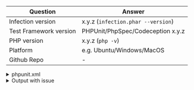 | Question    | Answer
| ------------| ---------------
| Infection version | x.y.z (`infection.phar --version`)
| Test Framework version | PHPUnit/PhpSpec/Codeception x.y.z
| PHP version | x.y.z (`php -v`)
| Platform    | e.g. Ubuntu/Windows/MacOS
| Github Repo | -


<!--
- Replace this comment with your issue description.

- Please complete the above table with a correct information.

- Please include steps to reproduce your issue.

- Please include any options you use when run infection

- For general support, please use the Twitter @infection_php or Gitter channel https://gitter.im/infection/Lobby.
-->

<!-- Please past your phpunit.xml[.dist] if no Github link to the repo provided -->
<details>
 <summary>phpunit.xml</summary>
 
 ```xml
  %phpunit.xml content%
 ```
</details>

<!-- Remove this section if not needed -->
<details>
 <summary>Output with issue</summary>
 
 ```
 The long infection output (probably with stacktrace)
 ```
</details>
